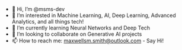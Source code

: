 - 👋 Hi, I’m @msms-dev 
- 👀 I’m interested in Machine Learning, AI, Deep Learning, Advanced Analytics, and all things tech!
- 🌱 I’m currently learning Neural Networks and Deep Tech
- 💞️ I’m looking to collaborate on Generative AI projects 
- 📫 How to reach me: maxwellsm.smith@outlook.com - Say Hi!
